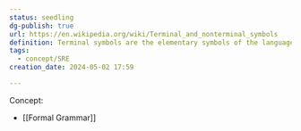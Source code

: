 ```yaml
---
status: seedling
dg-publish: true
url: https://en.wikipedia.org/wiki/Terminal_and_nonterminal_symbols
definition: Terminal symbols are the elementary symbols of the language defined as part of a formal grammar.
tags:
  - concept/SRE
creation_date: 2024-05-02 17:59

---
```

Concept:
- [[Formal Grammar]]
